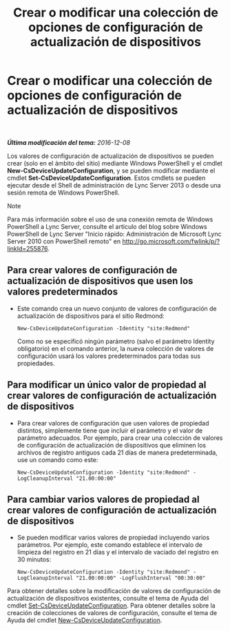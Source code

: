 ﻿---
title: Crear o modificar una colección de opciones de configuración de actualización de dispositivos
TOCTitle: Crear o modificar una colección de opciones de configuración de actualización de dispositivos
ms:assetid: 3e8ce95f-a8c8-417c-b1f7-0f759a567aff
ms:mtpsurl: https://technet.microsoft.com/es-es/library/JJ994029(v=OCS.15)
ms:contentKeyID: 52061657
ms.date: 01/07/2017
mtps_version: v=OCS.15
ms.translationtype: HT
---

# Crear o modificar una colección de opciones de configuración de actualización de dispositivos

 

_**Última modificación del tema:** 2016-12-08_

Los valores de configuración de actualización de dispositivos se pueden crear (solo en el ámbito del sitio) mediante Windows PowerShell y el cmdlet **New-CsDeviceUpdateConfiguration**, y se pueden modificar mediante el cmdlet **Set-CsDeviceUpdateConfiguration**. Estos cmdlets se pueden ejecutar desde el Shell de administración de Lync Server 2013 o desde una sesión remota de Windows PowerShell.


> [!NOTE]
> Para más información sobre el uso de una conexión remota de Windows PowerShell a Lync Server, consulte el artículo del blog sobre Windows PowerShell de Lync Server "Inicio rápido: Administración de Microsoft Lync Server 2010 con PowerShell remoto" en <A href="http://go.microsoft.com/fwlink/p/?linkid=255876">http://go.microsoft.com/fwlink/p/?linkId=255876</A>.




## Para crear valores de configuración de actualización de dispositivos que usen los valores predeterminados

  - Este comando crea un nuevo conjunto de valores de configuración de actualización de dispositivos para el sitio Redmond:
    
        New-CsDeviceUpdateConfiguration -Identity "site:Redmond"
    
    Como no se especificó ningún parámetro (salvo el parámetro Identity obligatorio) en el comando anterior, la nueva colección de valores de configuración usará los valores predeterminados para todas sus propiedades.

## Para modificar un único valor de propiedad al crear valores de configuración de actualización de dispositivos

  - Para crear valores de configuración que usen valores de propiedad distintos, simplemente tiene que incluir el parámetro y el valor de parámetro adecuados. Por ejemplo, para crear una colección de valores de configuración de actualización de dispositivos que eliminen los archivos de registro antiguos cada 21 días de manera predeterminada, use un comando como este:
    
        New-CsDeviceUpdateConfiguration -Identity "site:Redmond" -LogCleanupInterval "21.00:00:00"

## Para cambiar varios valores de propiedad al crear valores de configuración de actualización de dispositivos

  - Se pueden modificar varios valores de propiedad incluyendo varios parámetros. Por ejemplo, este comando establece el intervalo de limpieza del registro en 21 días y el intervalo de vaciado del registro en 30 minutos:
    
        New-CsDeviceUpdateConfiguration -Identity "site:Redmond" -LogCleanupInterval "21.00:00:00" -LogFlushInterval "00:30:00"

Para obtener detalles sobre la modificación de valores de configuración de actualización de dispositivos existentes, consulte el tema de Ayuda del cmdlet [Set-CsDeviceUpdateConfiguration](set-csdeviceupdateconfiguration.md). Para obtener detalles sobre la creación de colecciones de valores de configuración, consulte el tema de Ayuda del cmdlet [New-CsDeviceUpdateConfiguration](new-csdeviceupdateconfiguration.md).

